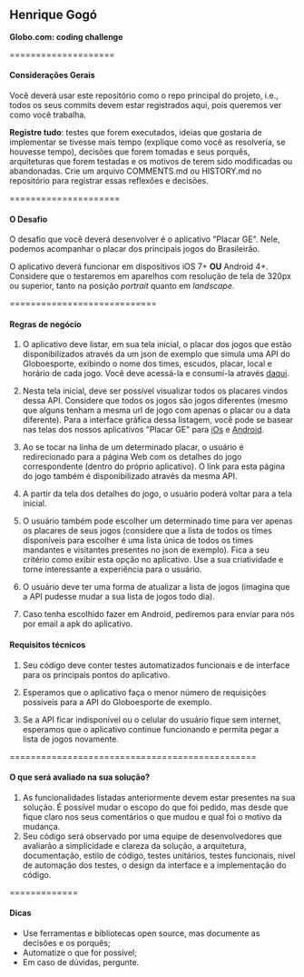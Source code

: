 ## Henrique Gogó
**Globo.com: coding challenge**

====================
#### Considerações Gerais
Você deverá usar este repositório como o repo principal do projeto, i.e., todos os seus commits devem estar registrados aqui, pois queremos ver como você trabalha.

**Registre tudo**: testes que forem executados, ideias que gostaria de implementar se tivesse mais tempo (explique como você as resolveria, se houvesse tempo), decisões que forem tomadas e seus porquês, arquiteturas que forem testadas e os motivos de terem sido modificadas ou abandonadas. Crie um arquivo COMMENTS.md ou HISTORY.md no repositório para registrar essas reflexões e decisões.

=====================
#### O Desafio

O desafio que você deverá desenvolver é o aplicativo "Placar GE". Nele, podemos acompanhar o placar dos principais jogos do Brasileirão.

O aplicativo deverá funcionar em dispositivos iOS 7+ **OU** Android 4+. Considere que o testaremos em aparelhos com resolução de tela de 320px ou superior, tanto na posição *portrait* quanto em *landscape*.

============================
#### Regras de negócio

1. O aplicativo deve listar, em sua tela inicial, o placar dos jogos que estão disponibilizados através da um json de exemplo que simula uma API do Globoesporte, exibindo o nome dos times, escudos, placar, local e horário de cada jogo. Você deve acessá-la e consumí-la através [daqui](http://matchesjson.herokuapp.com/matches.json).

2. Nesta tela inicial, deve ser possível visualizar todos os placares vindos dessa API. Considere que todos os jogos são jogos diferentes (mesmo que alguns tenham a mesma url de jogo com apenas o placar ou a data diferente). Para a interface gráfica dessa listagem, você pode se basear nas telas dos nossos aplicativos "Placar GE" para [iOs](https://itunes.apple.com/br/app/placar-ge/id947071703?mt=8) e [Android](https://play.google.com/store/apps/details?id=com.globoesporte.placarge).

3. Ao se tocar na linha de um determinado placar, o usuário é redirecionado para a página Web com os detalhes do jogo correspondente (dentro do próprio aplicativo). O link para esta página do jogo também é disponibilizado através da mesma API.

4. A partir da tela dos detalhes do jogo, o usuário poderá voltar para a tela inicial.

5. O usuário também pode escolher um determinado time para ver apenas os placares de seus jogos (considere que a lista de todos os times disponíveis para escolher é uma lista única de todos os times mandantes e visitantes presentes no json de exemplo). Fica a seu critério como exibir esta opção no aplicativo. Use a sua criatividade e torne interessante a experiência para o usuário.

6. O usuário deve ter uma forma de atualizar a lista de jogos (imagina que a API pudesse mudar a sua lista de jogos todo dia).

7. Caso tenha escolhido fazer em Android, pediremos para enviar para nós por email a apk do aplicativo.

#### Requisitos técnicos

1. Seu código deve conter testes automatizados funcionais e de interface para os principais pontos do aplicativo.

2. Esperamos que o aplicativo faça o menor número de requisições possíveis para a API do Globoesporte de exemplo.

3. Se a API ficar indisponível ou o celular do usuário fique sem internet, esperamos que o aplicativo continue funcionando e permita pegar a lista de jogos novamente. 

===============================================
#### O que será avaliado na sua solução?

1. As funcionalidades listadas anteriormente devem estar presentes na sua solução. É possível mudar o escopo do que foi pedido, mas desde que fique claro nos seus comentários o que mudou e qual foi o motivo da mudança.
2. Seu código será observado por uma equipe de desenvolvedores que avaliarão a simplicidade e clareza da solução, a arquitetura, documentação, estilo de código, testes unitários, testes funcionais, nível de automação dos testes, o design da interface e a implementação do código.

=============
#### Dicas

- Use ferramentas e bibliotecas open source, mas documente as decisões e os porquês;
- Automatize o que for possível;
- Em caso de dúvidas, pergunte.
